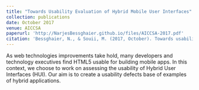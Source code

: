 ```yaml
---
title: "Towards Usability Evaluation of Hybrid Mobile User Interfaces"
collection: publications
date: October 2017
venue: AICCSA
paperurl: 'http://NarjesBessghaier.github.io/files/AICCSA-2017.pdf'
citation: 'Bessghaier, N., & Souii, M. (2017, October). Towards usability evaluation of hybrid mobile user interfaces. In 2017 IEEE/ACS 14th International Conference on Computer Systems and Applications (AICCSA) (pp. 895-900). IEEE.'
---
```

As web technologies improvements take hold, many developers and technology executives find HTML5 usable for building mobile apps. In this context, we choose to work on assessing the usability of Hybrid User Interfaces (HUI). Our aim is to create a usability defects base of examples of hybrid applications.



